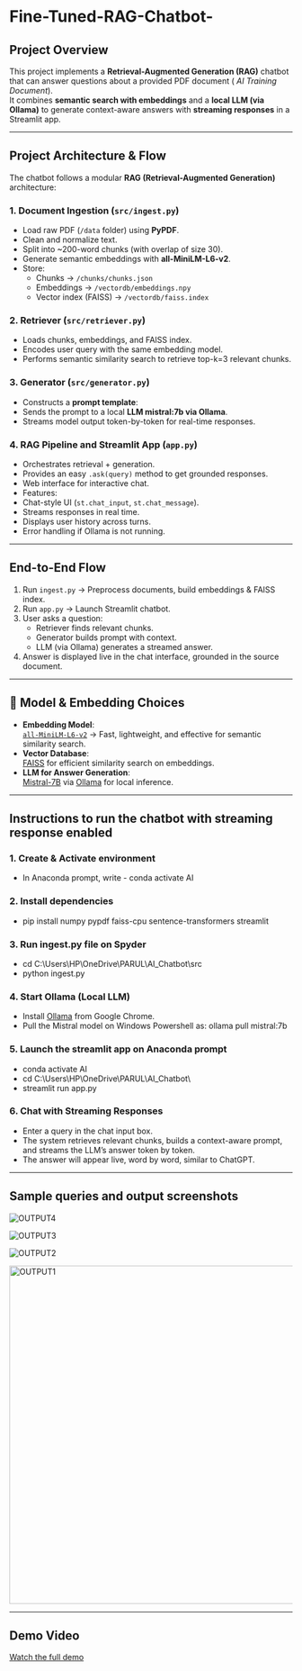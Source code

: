 # Fine-Tuned-RAG-Chatbot- 

##  Project Overview
This project implements a **Retrieval-Augmented Generation (RAG)** chatbot that can answer questions about a provided PDF document ( *AI Training Document*).  
It combines **semantic search with embeddings** and a **local LLM (via Ollama)** to generate context-aware answers with **streaming responses** in a Streamlit app.

---

##  Project Architecture & Flow

The chatbot follows a modular **RAG (Retrieval-Augmented Generation)** architecture:

### 1. Document Ingestion (`src/ingest.py`)
- Load raw PDF (`/data` folder) using **PyPDF**.
- Clean and normalize text.
- Split into ~200-word chunks (with overlap of size 30).
- Generate semantic embeddings with **all-MiniLM-L6-v2**.
- Store:
  - Chunks → `/chunks/chunks.json`
  - Embeddings → `/vectordb/embeddings.npy`
  - Vector index (FAISS) → `/vectordb/faiss.index`

### 2. Retriever (`src/retriever.py`)
- Loads chunks, embeddings, and FAISS index.
- Encodes user query with the same embedding model.
- Performs semantic similarity search to retrieve top-k=3 relevant chunks.

### 3. Generator (`src/generator.py`)
- Constructs a **prompt template**:
- Sends the prompt to a local **LLM mistral:7b via Ollama**.
- Streams model output token-by-token for real-time responses.

### 4. RAG Pipeline and Streamlit App (`app.py`)
- Orchestrates retrieval + generation.
- Provides an easy `.ask(query)` method to get grounded responses.
- Web interface for interactive chat.
- Features:
- Chat-style UI (`st.chat_input`, `st.chat_message`).
- Streams responses in real time.
- Displays user history across turns.
- Error handling if Ollama is not running.
 ----
 
##  End-to-End Flow
1. Run `ingest.py` → Preprocess documents, build embeddings & FAISS index.
2. Run `app.py` → Launch Streamlit chatbot.
3. User asks a question:
   - Retriever finds relevant chunks.
   - Generator builds prompt with context.
   - LLM (via Ollama) generates a streamed answer.
4. Answer is displayed live in the chat interface, grounded in the source document.

-----

## 🔹 Model & Embedding Choices
- **Embedding Model**:  
  [`all-MiniLM-L6-v2`](https://huggingface.co/sentence-transformers/all-MiniLM-L6-v2) → Fast, lightweight, and effective for semantic similarity search.  
- **Vector Database**:  
  [FAISS](https://github.com/facebookresearch/faiss) for efficient similarity search on embeddings.  
- **LLM for Answer Generation**:  
  [Mistral-7B](https://mistral.ai/) via [Ollama](https://ollama.ai/) for local inference.

-----

## Instructions to run the chatbot with streaming response enabled

### 1. Create & Activate environment 
- In Anaconda prompt, write - conda activate AI
  
### 2. Install dependencies
- pip install numpy pypdf faiss-cpu sentence-transformers streamlit

### 3. Run ingest.py file on Spyder
- cd C:\Users\HP\OneDrive\PARUL\AI_Chatbot\src
- python ingest.py

### 4. Start Ollama (Local LLM)
- Install [Ollama](https://ollama.ai/) from Google Chrome.  
- Pull the Mistral model on Windows Powershell as: ollama pull mistral:7b

### 5. Launch the streamlit app on Anaconda prompt
- conda activate AI
- cd C:\Users\HP\OneDrive\PARUL\AI_Chatbot\
- streamlit run app.py

### 6. Chat with Streaming Responses
- Enter a query in the chat input box.
- The system retrieves relevant chunks, builds a context-aware prompt, and streams the LLM’s answer token by token.
- The answer will appear live, word by word, similar to ChatGPT.

----

## Sample queries and output screenshots 

![OUTPUT4](https://github.com/user-attachments/assets/85b6bd0c-c423-4eb6-b7ef-afba4d3a25ce)

![OUTPUT3](https://github.com/user-attachments/assets/ef7c7d2b-1976-486d-b5f2-44b73a2b3ceb)

![OUTPUT2](https://github.com/user-attachments/assets/6ccca0e3-65f9-424b-a811-db10d00fce25)

<img width="1314" height="601" alt="OUTPUT1" src="https://github.com/user-attachments/assets/69379c1d-e340-4356-a86a-6351f5cb956f" />

-----

## Demo Video

[Watch the full demo](https://github.com/Parul1Garg/Fine-Tuned-RAG-Chatbot-/blob/main/Screenshots/Screencast%20from%2004-10-25%2004_45_00%20PM%20IST.webm)

